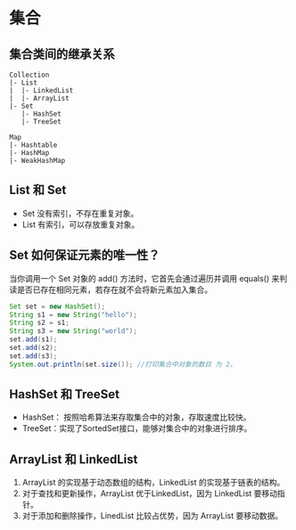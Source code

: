 # 集合

## 集合类间的继承关系

    Collection
    |- List
    |  |- LinkedList
    |  |- ArrayList
    |- Set
       |- HashSet
       |- TreeSet
    
    Map
    |- Hashtable
    |- HashMap
    |- WeakHashMap

## List 和 Set

- Set 没有索引，不存在重复对象。
- List 有索引，可以存放重复对象。 

## Set 如何保证元素的唯一性？

当你调用一个 Set 对象的 add() 方法时，它首先会通过遍历并调用 equals() 来判读是否已存在相同元素，若存在就不会将新元素加入集合。

```java
Set set = new HashSet();
String s1 = new String("hello");
String s2 = s1;
String s3 = new String("world");
set.add(s1);
set.add(s2);
set.add(s3);
System.out.println(set.size()); //打印集合中对象的数目 为 2。
```

## HashSet 和 TreeSet

- HashSet： 按照哈希算法来存取集合中的对象，存取速度比较快。
- TreeSet：实现了SortedSet接口，能够对集合中的对象进行排序。 

## ArrayList 和 LinkedList

1. ArrayList 的实现基于动态数组的结构，LinkedList 的实现基于链表的结构。
2. 对于查找和更新操作，ArrayList 优于LinkedList，因为 LinkedList 要移动指针。 
3. 对于添加和删除操作，LinedList 比较占优势，因为 ArrayList 要移动数据。 
